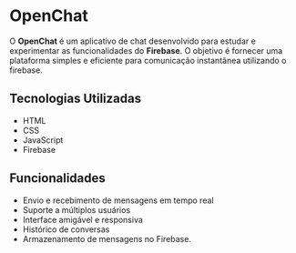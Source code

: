 # OpenChat

O **OpenChat** é um aplicativo de chat desenvolvido para estudar e experimentar as funcionalidades do **Firebase**. O objetivo é fornecer uma plataforma simples e eficiente para comunicação instantânea utilizando o firebase.


## Tecnologias Utilizadas

- HTML
- CSS
- JavaScript
- Firebase

## Funcionalidades
- Envio e recebimento de mensagens em tempo real
- Suporte a múltiplos usuários
- Interface amigável e responsiva
- Histórico de conversas
- Armazenamento de mensagens no Firebase.
 





